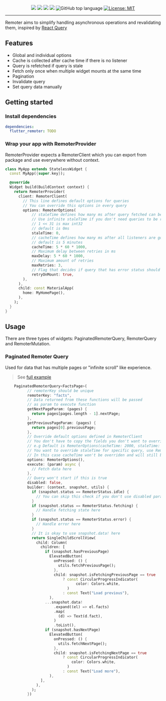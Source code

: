 <p align="center">
  <a href="https://www.codacy.com/gh/sofiyevsr/flutter_remoter/dashboard"><img src="https://app.codacy.com/project/badge/Grade/b54f20951646419e83f875089eb13daa"/></a>
  <a href="https://www.codacy.com/gh/sofiyevsr/flutter_remoter/dashboard"><img src="https://app.codacy.com/project/badge/Coverage/b54f20951646419e83f875089eb13daa"/></a>
  <a href="https://github.com/sofiyevsr/flutter_remoter/actions/workflows/flutter_remoter.yml"><img src="https://img.shields.io/github/workflow/status/sofiyevsr/flutter_remoter/Flutter%20Remoter"/></a>
  <a href="https://pub.dev/packages/flutter_remoter"><img src="https://img.shields.io/pub/v/flutter_remoter?logo=dart"/></a>
  <img alt="GitHub top language" src="https://img.shields.io/github/languages/top/sofiyevsr/flutter_remoter">
  <a href="https://opensource.org/licenses/MIT"><img src="https://img.shields.io/badge/license-MIT-blue" alt="License: MIT"></a>
</p>

---

Remoter aims to simplify handling asynchronous operations and revalidating them, inspired by [React Query](https://github.com/TanStack/query)

## Features

- Global and individual options
- Cache is collected after cache time if there is no listener
- Query is refetched if query is stale
- Fetch only once when multiple widget mounts at the same time
- Pagination
- Invalidate query
- Set query data manually

## Getting started

### Install dependencies

```yaml
dependencies:
  flutter_remoter: TODO
```

### Wrap your app with RemoterProvider

RemoterProvider expects a RemoterClient which you can export from package and use everywhere without context.

```dart
class MyApp extends StatelessWidget {
  const MyApp({super.key});

  @override
  Widget build(BuildContext context) {
    return RemoterProvider(
      client: RemoterClient(
        // This line defines default options for queries
        // You can override this options in every query
        options: RemoterOptions(
            // staleTime defines how many ms after query fetched can be refetched
            // Use infinite staleTime if you don't need queries to be refetched when new query mounts
            // 1 << 31 is max int32
            // default is 0ms
            staleTime: 0,
            // cacheTime defines how many ms after all listeners are gone query data should be cleared,
            // default is 5 minutes
            cacheTime: 5 * 60 * 1000,
            // Maximum delay between retries in ms
            maxDelay: 5 * 60 * 1000,
            // Maximum amount of retries
            maxRetries: 3,
            // Flag that decides if query that has error status should be refetched on mount
            retryOnMount: true,
        ),
      ),
      child: const MaterialApp(
        home: MyHomePage(),
      ),
    );
  }
}
```

## Usage

There are three types of widgets: PaginatedRemoterQuery, RemoterQuery and RemoterMutation.

### Paginated Remoter Query

Used for data that has multiple pages or "infinite scroll" like experience.

> See [full example](https://github.com/sofiyevsr/flutter_remoter/tree/master/examples/pagination)

```dart
    PaginatedRemoterQuery<FactsPage>(
          // remoterKey should be unique
          remoterKey: "facts",
          // Data returned from these functions will be passed
          // as param to execute function
          getNextPageParam: (pages) {
            return pages[pages.length - 1].nextPage;
          },
          getPreviousPageParam: (pages) {
            return pages[0].previousPage;
          },
          // Override default options defined in RemoterClient
          // You don't have to copy the fields you don't want to override
          // e.g Default is RemoterOptions(cacheTime: 2000, staleTime: 1000).
          // You want to override staleTime for specific query, use RemoterOptions(staleTime: 1000).
          // In this case cacheTime won't be overriden and will still be 2000
          options: RemoterOptions(),
          execute: (param) async {
            // Fetch data here
          },
          // Query won't start if this is true
          disabled: false,
          builder: (context, snapshot, utils) {
            if (snapshot.status == RemoterStatus.idle) {
              // You can skip this check if you don't use disabled parameter
            }
            if (snapshot.status == RemoterStatus.fetching) {
              // Handle fetching state here
            }
            if (snapshot.status == RemoterStatus.error) {
              // Handle error here
            }
            // It is okay to use snapshot.data! here
            return SingleChildScrollView(
              child: Column(
                children: [
                  if (snapshot.hasPreviousPage)
                    ElevatedButton(
                      onPressed: () {
                        utils.fetchPreviousPage();
                      },
                      child: snapshot.isFetchingPreviousPage == true
                          ? const CircularProgressIndicator(
                                color: Colors.white,
                            )
                          : const Text("Load previous"),
                    ),
                  ...snapshot.data!
                      .expand((el) => el.facts)
                      .map(
                        (d) => Text(d.fact),
                      )
                      .toList(),
                  if (snapshot.hasNextPage)
                    ElevatedButton(
                      onPressed: () {
                        utils.fetchNextPage();
                      },
                      child: snapshot.isFetchingNextPage == true
                          ? const CircularProgressIndicator(
                              color: Colors.white,
                            )
                          : const Text("Load more"),
                    ),
                ],
              ),
            );
          })

```
